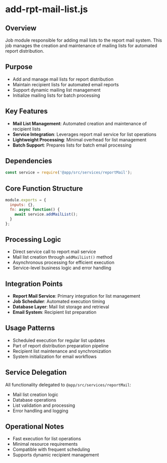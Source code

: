 # add-rpt-mail-list.js

## Overview
Job module responsible for adding mail lists to the report mail system. This job manages the creation and maintenance of mailing lists for automated report distribution.

## Purpose
- Add and manage mail lists for report distribution
- Maintain recipient lists for automated email reports
- Support dynamic mailing list management
- Initialize mailing lists for batch processing

## Key Features
- **Mail List Management**: Automated creation and maintenance of recipient lists
- **Service Integration**: Leverages report mail service for list operations
- **Lightweight Processing**: Minimal overhead for list management
- **Batch Support**: Prepares lists for batch email processing

## Dependencies
```javascript
const service = require('@app/src/services/reportMail');
```

## Core Function Structure
```javascript
module.exports = {
  inputs: {},
  fn: async function() {
    await service.addMailList();
  }
};
```

## Processing Logic
- Direct service call to report mail service
- Mail list creation through `addMailList()` method
- Asynchronous processing for efficient execution
- Service-level business logic and error handling

## Integration Points
- **Report Mail Service**: Primary integration for list management
- **Job Scheduler**: Automated execution timing
- **Database Layer**: Mail list storage and retrieval
- **Email System**: Recipient list preparation

## Usage Patterns
- Scheduled execution for regular list updates
- Part of report distribution preparation pipeline
- Recipient list maintenance and synchronization
- System initialization for email workflows

## Service Delegation
All functionality delegated to `@app/src/services/reportMail`:
- Mail list creation logic
- Database operations
- List validation and processing
- Error handling and logging

## Operational Notes
- Fast execution for list operations
- Minimal resource requirements
- Compatible with frequent scheduling
- Supports dynamic recipient management